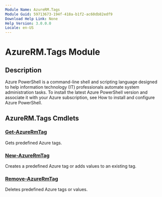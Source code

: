 ```yaml
---
Module Name: AzureRM.Tags
Module Guid: 59713673-194f-418a-b1f2-ac60db82edf9
Download Help Link: None
Help Version: 3.0.0.0
Locale: en-US
---
```


# AzureRM.Tags Module
## Description
Azure PowerShell is a command-line shell and scripting language designed to help information technology (IT) professionals automate system administration tasks. To install the latest Azure PowerShell version and associate it with your Azure subscription, see How to install and configure Azure PowerShell.

## AzureRM.Tags Cmdlets
### [Get-AzureRmTag](.\Get-AzureRmTag.md)
Gets predefined Azure tags.


### [New-AzureRmTag](.\New-AzureRmTag.md)
Creates a predefined Azure tag or adds values to an existing tag.


### [Remove-AzureRmTag](.\Remove-AzureRmTag.md)
Deletes predefined Azure tags or values.



